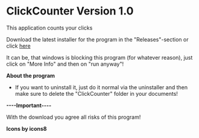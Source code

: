 # ClickCounter Version 1.0
This application counts your clicks

Download the latest installer for the program in the "Releases"-section or click [here](https://github.com/MaxPra/ClickCounter/releases/download/ClickCounterV1.4/ClickCounter_Setup.exe)

It can be, that windows is blocking this program (for whatever reason), just click on "More Info" and then on "run anyway"!

**About the program**
* If you want to uninstall it, just do it normal via the uninstaller and then make sure to delete the "ClickCounter" folder in your documents!


**----Important----**

With the download you agree all risks of this program!


**Icons by icons8**
